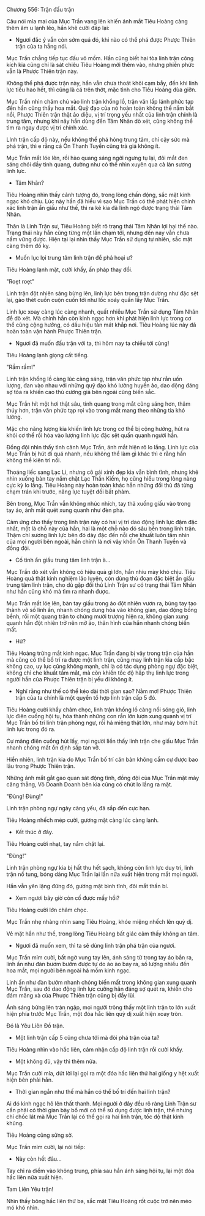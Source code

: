 




Chương 556: Trận đấu trận


Câu nói mỉa mai của Mục Trần vang lên khiến ánh mắt Tiêu Hoàng càng thêm âm u lạnh lẽo, hắn khẽ cười đáp lại:

- Ngươi đắc ý vẫn còn sớm quá đó, khi nào có thể phá được Phược Thiên trận của ta hẵng nói.

Mục Trần chẳng tiếp tục đấu võ mồm. Hắn cũng biết hai tòa linh trận công kích kia cũng chỉ là sát chiêu Tiêu Hoàng mới thêm vào, nhưng phiền phức vẫn là Phược Thiên trận này.

Không thể phá được trận này, hắn vẫn chưa thoát khỏi cạm bẫy, đến khi linh lực tiêu hao hết, thì cũng là cá trên thớt, mặc tình cho Tiêu Hoàng đùa giỡn.

Mục Trần nhìn chăm chú vào linh trận khổng lồ, trận văn lấp lánh phức tạp đến hắn cũng thấy hoa mắt. Quỹ đạo của nó hoàn toàn không thể nắm bắt nổi, Phược Thiên trận thật ảo diệu, vị trí trọng yếu nhất của linh trận chính là trung tâm, nhưng khi nãy hắn dùng đến Tâm Nhãn dò xét, cũng không thể tìm ra ngay được vị trí chính xác.

LInh trận cấp độ này, nếu không thể phá hỏng trung tâm, chỉ cậy sức mà phá trận, thì e rằng cả Ôn Thanh Tuyền cũng trả giá không ít.

Mục Trần mắt lóe lên, rồi hào quang sáng ngời ngưng tụ lại, đôi mắt đen sáng chói đầy tinh quang, dường như có thể nhìn xuyên qua cả làn sương linh lực.

- Tâm Nhãn?

Tiêu Hoàng nhìn thấy cảnh tượng đó, trong lòng chấn động, sắc mặt kinh ngạc khó chịu. Lúc này hắn đã hiểu vì sao Mục Trần có thể phát hiện chính xác linh trận ẩn giấu như thế, thì ra kẻ kia đã lĩnh ngộ được trạng thái Tâm Nhãn.

Thân là Linh Trận sư, Tiêu Hoàng biết rõ trạng thái Tâm Nhãn lợi hại thế nào. Trạng thái này hắn cũng từng một lần chạm tới, nhưng đến nay vẫn chưa nắm vững được. Hiện tại lại nhìn thấy Mục Trần sử dụng tự nhiên, sắc mặt càng thêm đố kỵ.

- Muốn lục lọi trung tâm linh trận để phá hoại ư?

Tiêu Hoàng lạnh mặt, cười khẩy, ấn pháp thay đổi.

"Roẹt roẹt"

Linh trận đột nhiên sáng bừng lên, linh lực bên trong trận dường như đặc sệt lại, gào thét cuồn cuộn cuốn tới như lốc xoáy quấn lấy Mục Trần.

Linh lực xoay càng lúc càng nhanh, quất nhiễu Mục Trần sử dụng Tâm Nhãn để dò xét. Mà chính hắn còn kinh ngạc hơn khi phát hiện linh lực trong cơ thể cũng cộng hưởng, có dấu hiệu tản mát khắp nơi. Tiêu Hoàng lúc này đã hoàn toàn vận hành Phược Thiên trận.

- Ngươi đã muốn đấu trận với ta, thì hôm nay ta chiều tới cùng!

Tiêu Hoàng lạnh giọng cất tiếng.

"Rầm rầm!"

Linh trận khổng lồ càng lúc càng sáng, trận văn phức tạp như rắn uốn lượng, đan vào nhau với những quỹ đạo khó lường huyền ảo, dao động đáng sợ tỏa ra khiến cao thủ cường giả bên ngoài cũng biến sắc.

Mục Trần hít một hơi thật sâu, tinh quang trong mắt cũng sáng hơn, thâm thúy hơn, trận văn phức tạp rọi vào trong mắt mang theo những tia khó lường.

Mặc cho năng lượng kia khiến linh lực trong cơ thể bị cộng hưởng, hút ra khỏi cơ thể rồi hòa vào lượng linh lực đặc sệt quấn quanh người hắn.

Đồng đội nhìn thấy tình cảnh Mục Trần, ánh mắt hiện rõ lo lắng. Linh lực của Mục Trần bị hút đi quá nhanh, nếu không thể làm gì khác thì e rằng hắn không thể kiên trì nổi.

Thoáng liếc sang Lạc Li, nhưng cô gái xinh đẹp kia vẫn bình tĩnh, nhưng khẽ nhìn xuống bàn tay nắm chặt Lạc Thần Kiếm, họ cũng hiểu trong lòng nàng cực kỳ lo lắng. Tiêu Hoàng này hoàn toàn khác hẳn những đối thủ đã từng chạm trán khi trước, năng lực tuyệt đối bất phàm.

Bên trong, Mục Trần vẫn không nhúc nhích, tay thả xuống giấu vào trong tay áo, ánh mắt quét xung quanh như đèn pha.

Cảm ứng cho thấy trong linh trận này có hai vị trí dao động linh lực đậm đặc nhất, một là chỗ này của hắn, hai là một chỗ nào đó sâu bên trong linh trận. Thậm chí sương linh lực bên đó dày đặc đến nỗi che khuất luôn tầm nhìn của mọi người bên ngoài, hẳn chính là nơi vây khốn Ôn Thanh Tuyền và đồng đội.

- Cố tình ẩn giấu trung tâm linh trận à...

Mục Trần dò xét vẫn không có hiệu quả gì lớn, hắn nhíu mày khó chịu. Tiêu Hoàng quả thật kinh nghiệm lão luyện, còn dùng thủ đoạn đặc biệt ẩn giấu trung tâm linh trận, cho dù gặp đối thủ Linh Trận sư có trạng thái Tâm Nhãn như hắn cũng khó mà tìm ra nhanh được.

Mục Trần mắt lóe lên, bàn tay giấu trong áo đột nhiên vươn ra, búng tay tạo thành vô số linh ấn, nhanh chóng dung hòa vào không gian, dao động bồng bềnh, rồi một quang trận to chừng mười trượng hiện ra, không gian xung quanh hắn đột nhiên trở nên mờ ảo, thân hình của hắn nhanh chóng biến mất.

- Hử?

Tiêu Hoàng trừng mắt kinh ngạc. Mục Trần đang bị vây trong trận của hắn mà cũng có thể bố trí ra được một linh trận, cũng may linh trận kia cấp bậc không cao, uy lực cũng không mạnh, chỉ là có tác dụng phòng ngự đặc biệt, không chỉ che khuất tầm mắt, mà còn khiến tốc độ hấp thụ linh lực trong người hắn của Phược Thiên trận bị yếu đi không ít.

- Nghĩ rằng như thế có thể kéo dài thời gian sao? Nằm mơ! Phược Thiên trận của ta chính là một quyển tổ hợp linh trận cấp 5 đó.

Tiêu Hoàng cười khẩy châm chọc, linh trận khổng lồ càng nổi sóng gió, linh lực điên cuồng hội tụ, hóa thành những con rắn lớn lượn xung quanh vị trí Mục Trần bố trí linh trận phòng ngự, rồi há miệng thật lớn, như máy bơm hút linh lực trong đó ra.

Cự mãng điên cuồng hút lấy, mọi người liền thấy linh trận che giấu Mục Trần nhanh chóng mất ổn định sắp tan vỡ.

Hiển nhiên, linh trận kia do Mục Trần bố trí căn bản không cầm cự được bao lâu trong Phược Thiên trận.

Những ánh mắt gắt gao quan sát động tĩnh, đồng đội của Mục Trần mặt mày căng thẳng, Võ Doanh Doanh bên kia cũng có chút lo lắng ra mặt.

"Đùng! Đùng!"

Linh trận phòng ngự ngày càng yếu, đã sắp đến cực hạn.

Tiêu Hoàng nhếch mép cười, gương mặt càng lúc càng lạnh.

- Kết thúc ở đây.

Tiêu Hoàng cười nhạt, tay nắm chặt lại.

"Đùng!"

Linh trận phòng ngự kia bị hất thu hết sạch, không còn linh lực duy trì, linh trận nổ tung, bóng dáng Mục Trần lại lần nữa xuất hiện trong mắt mọi người.

Hắn vẫn yên lặng đứng đó, gương mặt bình tĩnh, đôi mắt thần bí.

- Xem ngươi bây giờ còn cố được mấy hồi?

Tiêu Hoàng cười lớn châm chọc.

Mục Trần nhẹ nhàng nhìn sang Tiêu Hoàng, khóe miệng nhếch lên quỷ dị.

Vẻ mặt hắn như thế, trong lòng Tiêu Hoàng bất giác cảm thấy không an tâm.

- Ngươi đã muốn xem, thì ta sẽ dùng linh trận phá trận của ngươi.

Mục Trần mỉm cười, bất ngờ vung tay lên, ánh sáng từ trong tay áo bắn ra, linh ấn như đàn bươm bướm được tự do ào ào bay ra, số lượng nhiều đến hoa mắt, mọi người bên ngoài há mồm kinh ngạc.

Linh ấn như đàn bướm nhanh chóng biến mất trong không gian xung quanh Mục Trần, sau đó dao động linh lực cường hãn đáng sợ quét ra, khiến cho đám mãng xà của Phược Thiên trận cũng bị đẩy lùi.

Ánh sáng bừng lên tràn ngập, mọi người trông thấy một linh trận to lớn xuất hiện phía trước Mục Trần, một đóa hắc liên quỷ dị xuất hiện xoay tròn.

Đó là Yêu Liên Đồ trận.

- Một linh trận cấp 5 cũng chưa tới mà đòi phá trận của ta?

Tiêu Hoàng nhìn vào hắc liên, cảm nhận cấp độ linh trận rồi cười khẩy.

- Một không đủ, vậy thì thêm nữa.

Mục Trần cười mỉa, dứt lời lại gọi ra một đóa hắc liên thứ hai giống y hệt xuất hiện bên phải hắn.

- Thời gian ngắn như thế mà hắn có thể bố trí đến hai linh trận?

Ai đó kinh ngạc hô lên thất thanh. Mọi người ở đây đều rõ ràng Linh Trận sư cần phải có thời gian bày bố mới có thể sử dụng được linh trận, thế nhưng chỉ chốc lát mà Mục Trần lại có thể gọi ra hai linh trận, tốc độ thật kinh khủng.

Tiêu Hoàng cũng sững sờ.

Mục Trần mỉm cười, lại nói tiếp:

- Này còn hết đâu...

Tay chỉ ra điểm vào không trung, phía sau hắn ánh sáng hội tụ, lại một đóa hắc liên nữa xuất hiện.

Tam Liên Yêu trận!

Nhìn thấy bông hắc liên thứ ba, sắc mặt Tiêu Hoàng rốt cuộc trở nên méo mó khó nhìn.




